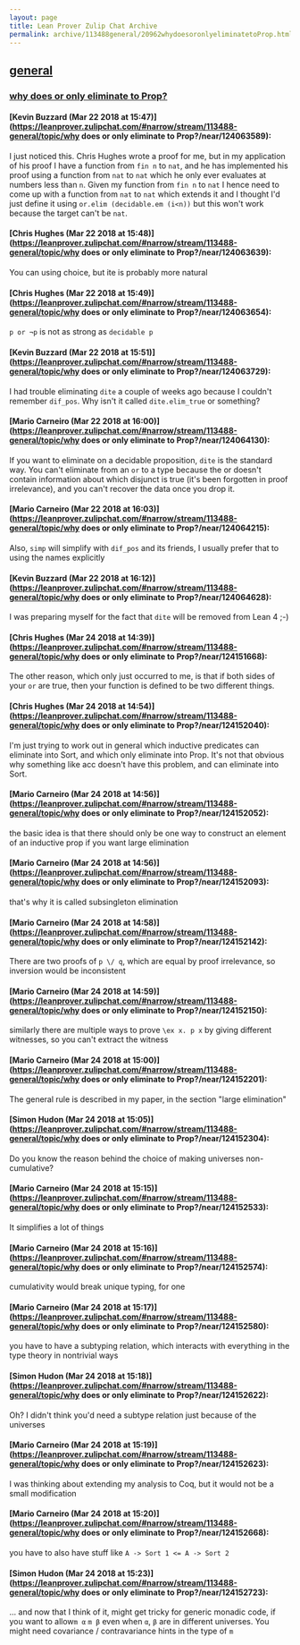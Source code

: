 ```yaml
---
layout: page
title: Lean Prover Zulip Chat Archive 
permalink: archive/113488general/20962whydoesoronlyeliminatetoProp.html
---
```


## [general](index.html)
### [why does or only eliminate to Prop?](20962whydoesoronlyeliminatetoProp.html)

#### [Kevin Buzzard (Mar 22 2018 at 15:47)](https://leanprover.zulipchat.com/#narrow/stream/113488-general/topic/why does or only eliminate to Prop?/near/124063589):
I just noticed this. Chris Hughes wrote a proof for me, but in my application of his proof I have a function from `fin n` to `nat`, and he has implemented his proof using a function from `nat` to `nat` which he only ever evaluates at numbers less than `n`. Given my function from `fin n` to `nat` I hence need to come up with a function from `nat` to `nat` which extends it and I thought I'd just define it using `or.elim (decidable.em (i<n))` but this won't work because the target can't be `nat`.

#### [Chris Hughes (Mar 22 2018 at 15:48)](https://leanprover.zulipchat.com/#narrow/stream/113488-general/topic/why does or only eliminate to Prop?/near/124063639):
You can using choice, but ite is probably more natural

#### [Chris Hughes (Mar 22 2018 at 15:49)](https://leanprover.zulipchat.com/#narrow/stream/113488-general/topic/why does or only eliminate to Prop?/near/124063654):
`p or ¬p` is not as strong as `decidable p`

#### [Kevin Buzzard (Mar 22 2018 at 15:51)](https://leanprover.zulipchat.com/#narrow/stream/113488-general/topic/why does or only eliminate to Prop?/near/124063729):
I had trouble eliminating `dite` a couple of weeks ago because I couldn't remember `dif_pos`. Why isn't it called `dite.elim_true` or something?

#### [Mario Carneiro (Mar 22 2018 at 16:00)](https://leanprover.zulipchat.com/#narrow/stream/113488-general/topic/why does or only eliminate to Prop?/near/124064130):
If you want to eliminate on a decidable proposition, `dite` is the standard way. You can't eliminate from an `or` to a type because the or doesn't contain information about which disjunct is true (it's been forgotten in proof irrelevance), and you can't recover the data once you drop it.

#### [Mario Carneiro (Mar 22 2018 at 16:03)](https://leanprover.zulipchat.com/#narrow/stream/113488-general/topic/why does or only eliminate to Prop?/near/124064215):
Also, `simp` will simplify with `dif_pos` and its friends, I usually prefer that to using the names explicitly

#### [Kevin Buzzard (Mar 22 2018 at 16:12)](https://leanprover.zulipchat.com/#narrow/stream/113488-general/topic/why does or only eliminate to Prop?/near/124064628):
I was preparing myself for the fact that `dite` will be removed from Lean 4 ;-)

#### [Chris Hughes (Mar 24 2018 at 14:39)](https://leanprover.zulipchat.com/#narrow/stream/113488-general/topic/why does or only eliminate to Prop?/near/124151668):
The other reason, which only just occurred to me, is that if both sides of your `or` are true, then your function is defined to be two different things.

#### [Chris Hughes (Mar 24 2018 at 14:54)](https://leanprover.zulipchat.com/#narrow/stream/113488-general/topic/why does or only eliminate to Prop?/near/124152040):
I'm just trying to work out in general which inductive predicates can eliminate into Sort, and which only eliminate into Prop. It's not that obvious why something like acc doesn't have this problem, and can eliminate into Sort.

#### [Mario Carneiro (Mar 24 2018 at 14:56)](https://leanprover.zulipchat.com/#narrow/stream/113488-general/topic/why does or only eliminate to Prop?/near/124152052):
the basic idea is that there should only be one way to construct an element of an inductive prop if you want large elimination

#### [Mario Carneiro (Mar 24 2018 at 14:56)](https://leanprover.zulipchat.com/#narrow/stream/113488-general/topic/why does or only eliminate to Prop?/near/124152093):
that's why it is called subsingleton elimination

#### [Mario Carneiro (Mar 24 2018 at 14:58)](https://leanprover.zulipchat.com/#narrow/stream/113488-general/topic/why does or only eliminate to Prop?/near/124152142):
There are two proofs of `p \/ q`, which are equal by proof irrelevance, so inversion would be inconsistent

#### [Mario Carneiro (Mar 24 2018 at 14:59)](https://leanprover.zulipchat.com/#narrow/stream/113488-general/topic/why does or only eliminate to Prop?/near/124152150):
similarly there are multiple ways to prove `\ex x. p x` by giving different witnesses, so you can't extract the witness

#### [Mario Carneiro (Mar 24 2018 at 15:00)](https://leanprover.zulipchat.com/#narrow/stream/113488-general/topic/why does or only eliminate to Prop?/near/124152201):
The general rule is described in my paper, in the section "large elimination"

#### [Simon Hudon (Mar 24 2018 at 15:05)](https://leanprover.zulipchat.com/#narrow/stream/113488-general/topic/why does or only eliminate to Prop?/near/124152304):
Do you know the reason behind the choice of making universes non-cumulative?

#### [Mario Carneiro (Mar 24 2018 at 15:15)](https://leanprover.zulipchat.com/#narrow/stream/113488-general/topic/why does or only eliminate to Prop?/near/124152533):
It simplifies a lot of things

#### [Mario Carneiro (Mar 24 2018 at 15:16)](https://leanprover.zulipchat.com/#narrow/stream/113488-general/topic/why does or only eliminate to Prop?/near/124152574):
cumulativity would break unique typing, for one

#### [Mario Carneiro (Mar 24 2018 at 15:17)](https://leanprover.zulipchat.com/#narrow/stream/113488-general/topic/why does or only eliminate to Prop?/near/124152580):
you have to have a subtyping relation, which interacts with everything in the type theory in nontrivial ways

#### [Simon Hudon (Mar 24 2018 at 15:18)](https://leanprover.zulipchat.com/#narrow/stream/113488-general/topic/why does or only eliminate to Prop?/near/124152622):
Oh? I didn't think you'd need a subtype relation just because of the universes

#### [Mario Carneiro (Mar 24 2018 at 15:19)](https://leanprover.zulipchat.com/#narrow/stream/113488-general/topic/why does or only eliminate to Prop?/near/124152623):
I was thinking about extending my analysis to Coq, but it would not be a small modification

#### [Mario Carneiro (Mar 24 2018 at 15:20)](https://leanprover.zulipchat.com/#narrow/stream/113488-general/topic/why does or only eliminate to Prop?/near/124152668):
you have to also have stuff like `A -> Sort 1 <= A -> Sort 2`

#### [Simon Hudon (Mar 24 2018 at 15:23)](https://leanprover.zulipchat.com/#narrow/stream/113488-general/topic/why does or only eliminate to Prop?/near/124152723):
... and now that I think of it, might get tricky for generic monadic code, if you want to allow`m α` `m β` even when `α`, `β` are in different universes. You might need covariance / contravariance hints in the type of `m`


